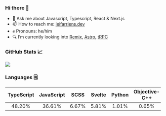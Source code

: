 ### Hi there 👋

- 💬 Ask me about Javascript, Typescript, React & Next.js
- 📫 How to reach me: [leifarriens.dev](https://leifarriens.dev)
- ✊ Pronouns: he/him
- 🔍 I’m currently looking into [Remix](https://remix.run), [Astro](https://astro.build), [tRPC](https://trpc.io/)

### GitHub Stats 📈

<picture>
    <source
      srcset="https://github-readme-stats-rosy-psi.vercel.app/api?username=leifarriens&show_icons=true&hide_title=true&hide_rank=true&count_private=true&disable_animations=true&theme=github_dark"
      media="(prefers-color-scheme: dark)"
    />
    <source
      srcset="https://github-readme-stats-rosy-psi.vercel.app/api?username=leifarriens&show_icons=true&hide_title=true&hide_rank=true&count_private=true&disable_animations=true"
      media="(prefers-color-scheme: light), (prefers-color-scheme: no-preference)"
    />
    <img src="https://github-readme-stats-rosy-psi.vercel.app/api?username=leifarriens&show_icons=true&hide_title=true&hide_rank=true&count_private=true&disable_animations=true" />
  </picture>

### Languages 🗒️

|TypeScript|JavaScript|SCSS|Svelte|Python|Objective-C++|Go|Ruby|Shell|PHP|
|:---:|:---:|:---:|:---:|:---:|:---:|:---:|:---:|:---:|:---:|
|48.20%|36.61%|6.67%|5.81%|1.01%|0.65%|0.57%|0.23%|0.15%|0.08%|
